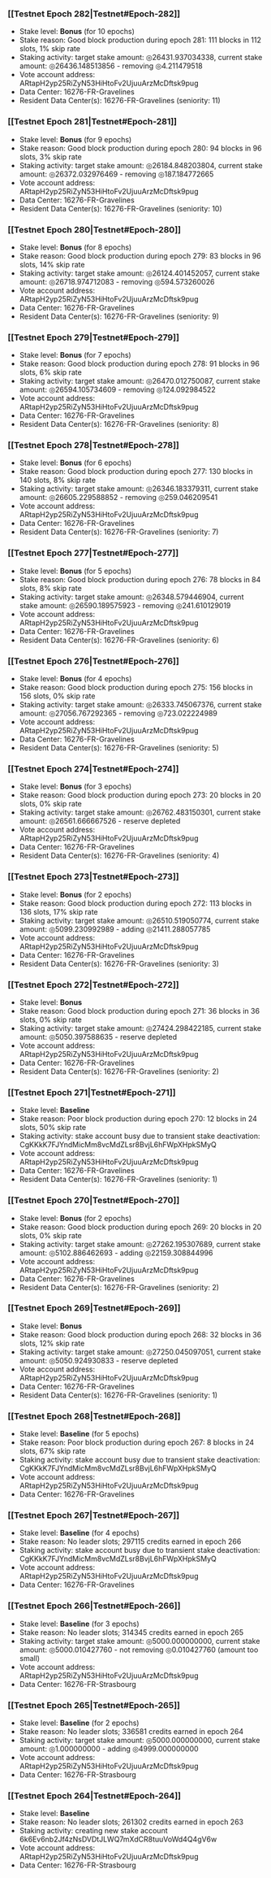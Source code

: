### [[Testnet Epoch 282|Testnet#Epoch-282]]
* Stake level: **Bonus** (for 10 epochs)
* Stake reason: Good block production during epoch 281: 111 blocks in 112 slots, 1% skip rate
* Staking activity: target stake amount: ◎26431.937034338, current stake amount: ◎26436.148513856 - removing ◎4.211479518
* Vote account address: ARtapH2yp25RiZyN53HiHtoFv2UjuuArzMcDftsk9pug
* Data Center: 16276-FR-Gravelines
* Resident Data Center(s): 16276-FR-Gravelines (seniority: 11)
### [[Testnet Epoch 281|Testnet#Epoch-281]]
* Stake level: **Bonus** (for 9 epochs)
* Stake reason: Good block production during epoch 280: 94 blocks in 96 slots, 3% skip rate
* Staking activity: target stake amount: ◎26184.848203804, current stake amount: ◎26372.032976469 - removing ◎187.184772665
* Vote account address: ARtapH2yp25RiZyN53HiHtoFv2UjuuArzMcDftsk9pug
* Data Center: 16276-FR-Gravelines
* Resident Data Center(s): 16276-FR-Gravelines (seniority: 10)
### [[Testnet Epoch 280|Testnet#Epoch-280]]
* Stake level: **Bonus** (for 8 epochs)
* Stake reason: Good block production during epoch 279: 83 blocks in 96 slots, 14% skip rate
* Staking activity: target stake amount: ◎26124.401452057, current stake amount: ◎26718.974712083 - removing ◎594.573260026
* Vote account address: ARtapH2yp25RiZyN53HiHtoFv2UjuuArzMcDftsk9pug
* Data Center: 16276-FR-Gravelines
* Resident Data Center(s): 16276-FR-Gravelines (seniority: 9)
### [[Testnet Epoch 279|Testnet#Epoch-279]]
* Stake level: **Bonus** (for 7 epochs)
* Stake reason: Good block production during epoch 278: 91 blocks in 96 slots, 6% skip rate
* Staking activity: target stake amount: ◎26470.012750087, current stake amount: ◎26594.105734609 - removing ◎124.092984522
* Vote account address: ARtapH2yp25RiZyN53HiHtoFv2UjuuArzMcDftsk9pug
* Data Center: 16276-FR-Gravelines
* Resident Data Center(s): 16276-FR-Gravelines (seniority: 8)
### [[Testnet Epoch 278|Testnet#Epoch-278]]
* Stake level: **Bonus** (for 6 epochs)
* Stake reason: Good block production during epoch 277: 130 blocks in 140 slots, 8% skip rate
* Staking activity: target stake amount: ◎26346.183379311, current stake amount: ◎26605.229588852 - removing ◎259.046209541
* Vote account address: ARtapH2yp25RiZyN53HiHtoFv2UjuuArzMcDftsk9pug
* Data Center: 16276-FR-Gravelines
* Resident Data Center(s): 16276-FR-Gravelines (seniority: 7)
### [[Testnet Epoch 277|Testnet#Epoch-277]]
* Stake level: **Bonus** (for 5 epochs)
* Stake reason: Good block production during epoch 276: 78 blocks in 84 slots, 8% skip rate
* Staking activity: target stake amount: ◎26348.579446904, current stake amount: ◎26590.189575923 - removing ◎241.610129019
* Vote account address: ARtapH2yp25RiZyN53HiHtoFv2UjuuArzMcDftsk9pug
* Data Center: 16276-FR-Gravelines
* Resident Data Center(s): 16276-FR-Gravelines (seniority: 6)
### [[Testnet Epoch 276|Testnet#Epoch-276]]
* Stake level: **Bonus** (for 4 epochs)
* Stake reason: Good block production during epoch 275: 156 blocks in 156 slots, 0% skip rate
* Staking activity: target stake amount: ◎26333.745067376, current stake amount: ◎27056.767292365 - removing ◎723.022224989
* Vote account address: ARtapH2yp25RiZyN53HiHtoFv2UjuuArzMcDftsk9pug
* Data Center: 16276-FR-Gravelines
* Resident Data Center(s): 16276-FR-Gravelines (seniority: 5)
### [[Testnet Epoch 274|Testnet#Epoch-274]]
* Stake level: **Bonus** (for 3 epochs)
* Stake reason: Good block production during epoch 273: 20 blocks in 20 slots, 0% skip rate
* Staking activity: target stake amount: ◎26762.483150301, current stake amount: ◎26561.666667526 - reserve depleted
* Vote account address: ARtapH2yp25RiZyN53HiHtoFv2UjuuArzMcDftsk9pug
* Data Center: 16276-FR-Gravelines
* Resident Data Center(s): 16276-FR-Gravelines (seniority: 4)
### [[Testnet Epoch 273|Testnet#Epoch-273]]
* Stake level: **Bonus** (for 2 epochs)
* Stake reason: Good block production during epoch 272: 113 blocks in 136 slots, 17% skip rate
* Staking activity: target stake amount: ◎26510.519050774, current stake amount: ◎5099.230992989 - adding ◎21411.288057785
* Vote account address: ARtapH2yp25RiZyN53HiHtoFv2UjuuArzMcDftsk9pug
* Data Center: 16276-FR-Gravelines
* Resident Data Center(s): 16276-FR-Gravelines (seniority: 3)
### [[Testnet Epoch 272|Testnet#Epoch-272]]
* Stake level: **Bonus**
* Stake reason: Good block production during epoch 271: 36 blocks in 36 slots, 0% skip rate
* Staking activity: target stake amount: ◎27424.298422185, current stake amount: ◎5050.397588635 - reserve depleted
* Vote account address: ARtapH2yp25RiZyN53HiHtoFv2UjuuArzMcDftsk9pug
* Data Center: 16276-FR-Gravelines
* Resident Data Center(s): 16276-FR-Gravelines (seniority: 2)
### [[Testnet Epoch 271|Testnet#Epoch-271]]
* Stake level: **Baseline**
* Stake reason: Poor block production during epoch 270: 12 blocks in 24 slots, 50% skip rate
* Staking activity: stake account busy due to transient stake deactivation: CgKKkK7FJYndMicMm8vcMdZLsr8BvjL6hFWpXHpkSMyQ
* Vote account address: ARtapH2yp25RiZyN53HiHtoFv2UjuuArzMcDftsk9pug
* Data Center: 16276-FR-Gravelines
* Resident Data Center(s): 16276-FR-Gravelines (seniority: 1)
### [[Testnet Epoch 270|Testnet#Epoch-270]]
* Stake level: **Bonus** (for 2 epochs)
* Stake reason: Good block production during epoch 269: 20 blocks in 20 slots, 0% skip rate
* Staking activity: target stake amount: ◎27262.195307689, current stake amount: ◎5102.886462693 - adding ◎22159.308844996
* Vote account address: ARtapH2yp25RiZyN53HiHtoFv2UjuuArzMcDftsk9pug
* Data Center: 16276-FR-Gravelines
* Resident Data Center(s): 16276-FR-Gravelines (seniority: 2)
### [[Testnet Epoch 269|Testnet#Epoch-269]]
* Stake level: **Bonus**
* Stake reason: Good block production during epoch 268: 32 blocks in 36 slots, 12% skip rate
* Staking activity: target stake amount: ◎27250.045097051, current stake amount: ◎5050.924930833 - reserve depleted
* Vote account address: ARtapH2yp25RiZyN53HiHtoFv2UjuuArzMcDftsk9pug
* Data Center: 16276-FR-Gravelines
* Resident Data Center(s): 16276-FR-Gravelines (seniority: 1)
### [[Testnet Epoch 268|Testnet#Epoch-268]]
* Stake level: **Baseline** (for 5 epochs)
* Stake reason: Poor block production during epoch 267: 8 blocks in 24 slots, 67% skip rate
* Staking activity: stake account busy due to transient stake deactivation: CgKKkK7FJYndMicMm8vcMdZLsr8BvjL6hFWpXHpkSMyQ
* Vote account address: ARtapH2yp25RiZyN53HiHtoFv2UjuuArzMcDftsk9pug
* Data Center: 16276-FR-Gravelines
### [[Testnet Epoch 267|Testnet#Epoch-267]]
* Stake level: **Baseline** (for 4 epochs)
* Stake reason: No leader slots; 297115 credits earned in epoch 266
* Staking activity: stake account busy due to transient stake deactivation: CgKKkK7FJYndMicMm8vcMdZLsr8BvjL6hFWpXHpkSMyQ
* Vote account address: ARtapH2yp25RiZyN53HiHtoFv2UjuuArzMcDftsk9pug
* Data Center: 16276-FR-Gravelines
### [[Testnet Epoch 266|Testnet#Epoch-266]]
* Stake level: **Baseline** (for 3 epochs)
* Stake reason: No leader slots; 314345 credits earned in epoch 265
* Staking activity: target stake amount: ◎5000.000000000, current stake amount: ◎5000.010427760 - not removing ◎0.010427760 (amount too small)
* Vote account address: ARtapH2yp25RiZyN53HiHtoFv2UjuuArzMcDftsk9pug
* Data Center: 16276-FR-Strasbourg
### [[Testnet Epoch 265|Testnet#Epoch-265]]
* Stake level: **Baseline** (for 2 epochs)
* Stake reason: No leader slots; 336581 credits earned in epoch 264
* Staking activity: target stake amount: ◎5000.000000000, current stake amount: ◎1.000000000 - adding ◎4999.000000000
* Vote account address: ARtapH2yp25RiZyN53HiHtoFv2UjuuArzMcDftsk9pug
* Data Center: 16276-FR-Strasbourg
### [[Testnet Epoch 264|Testnet#Epoch-264]]
* Stake level: **Baseline**
* Stake reason: No leader slots; 261302 credits earned in epoch 263
* Staking activity: creating new stake account 6k6Ev6nb2Jf4zNsDVDtJLWQ7mXdCR8tuuVoWd4Q4gV6w
* Vote account address: ARtapH2yp25RiZyN53HiHtoFv2UjuuArzMcDftsk9pug
* Data Center: 16276-FR-Strasbourg